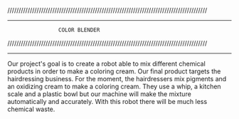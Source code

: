 /////////////////////////////////////////////////////////////////////////////////////////
*****************************************************************************************

					COLOR BLENDER

/////////////////////////////////////////////////////////////////////////////////////////
*****************************************************************************************


Our project's goal is to create a robot able to mix different chemical products in order to make a coloring cream.
Our final product targets the hairdressing business. For the moment, the hairdressers mix pigments and an oxidizing cream to make a coloring cream.
They use a whip, a kitchen scale and a plastic bowl but our machine will make the mixture automatically and accurately. 
With this robot there will be much less chemical waste. 

